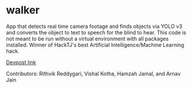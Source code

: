 # walker
App that detects real time camera footage and finds objects via YOLO v3 and converts the object to text to speech for the blind to hear.
This code is not meant to be run without a virtual environment with all packages installed. Winner of HackTJ's best Artificial Intelligence/Machine Learning hack.

[Devpost link](https://devpost.com/software/walker-5ftn0l)


Contributors: Rithvik Reddygari, Vishal Kotha, Hamzah Jamal, and Arnav Jain
